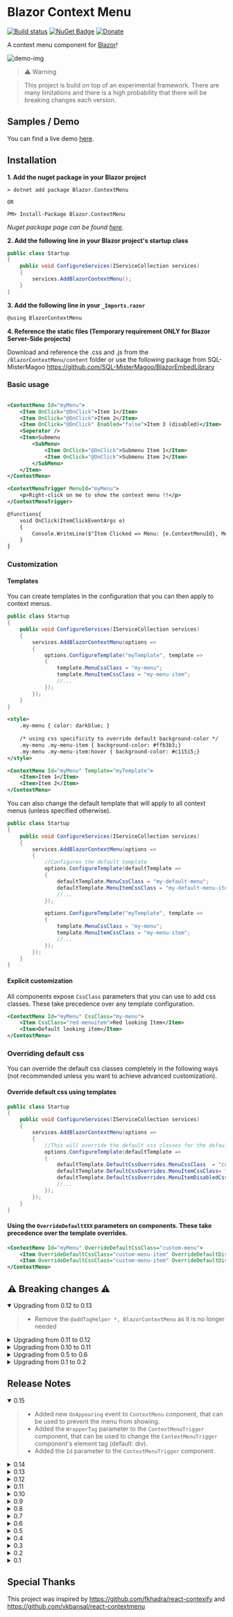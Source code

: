 # Blazor Context Menu

[![Build status](https://stavros-kasidis.visualstudio.com/Blazor%20Context%20Menu/_apis/build/status/BlazorContextMenu)](https://stavros-kasidis.visualstudio.com/Blazor%20Context%20Menu/_build/latest?definitionId=12) [![NuGet Badge](https://buildstats.info/nuget/Blazor.ContextMenu?includePreReleases=true)](https://www.nuget.org/packages/Blazor.ContextMenu) [![Donate](https://img.shields.io/badge/Donate-PayPal-green.svg)](https://www.paypal.com/cgi-bin/webscr?cmd=_donations&business=7CRGWPYB5AKJQ&currency_code=EUR&source=url)

A context menu component for [Blazor](https://blazor.net)!

![demo-img](ReadmeResources/blazor-context-menu-demo-2.gif)

> ⚠️ Warning

> This project is build on top of an experimental framework. There are many limitations and there is a high probability that there will be breaking changes each version.

## Samples / Demo
You can find a live demo [here](https://blazor-context-menu-demo.azurewebsites.net/).

## Installation
**1. Add the nuget package in your Blazor project**
```
> dotnet add package Blazor.ContextMenu

OR

PM> Install-Package Blazor.ContextMenu
```
*Nuget package page can be found [here](https://www.nuget.org/packages/Blazor.ContextMenu).*

**2. Add the following line in your Blazor project's startup class**

```csharp
public class Startup
{
    public void ConfigureServices(IServiceCollection services)
    {
        services.AddBlazorContextMenu();
    }
}
```
**3. Add the following line in your `_Imports.razor`**
```csharp
@using BlazorContextMenu
```
**4. Reference the static files (Temporary requirement ONLY for Blazor Server-Side projects)**

Download and reference the .css and .js from the `/BlazorContextMenu/content` folder or use the following package from SQL-MisterMagoo https://github.com/SQL-MisterMagoo/BlazorEmbedLibrary 

### Basic usage

```xml

<ContextMenu Id="myMenu">
    <Item OnClick="@OnClick">Item 1</Item>
    <Item OnClick="@OnClick">Item 2</Item>
    <Item OnClick="@OnClick" Enabled="false">Item 3 (disabled)</Item>
    <Seperator />
    <Item>Submenu
        <SubMenu>
            <Item OnClick="@OnClick">Submenu Item 1</Item>
            <Item OnClick="@OnClick">Submenu Item 2</Item>
        </SubMenu>
    </Item>
</ContextMenu>

<ContextMenuTrigger MenuId="myMenu">
    <p>Right-click on me to show the context menu !!</p>
</ContextMenuTrigger>

@functions{
    void OnClick(ItemClickEventArgs e)
    {
        Console.WriteLine($"Item Clicked => Menu: {e.ContextMenuId}, MenuTarget: {e.ContextMenuTargetId}, IsCanceled: {e.IsCanceled}, MenuItem: {e.MenuItemElement}, MouseEvent: {e.MouseEvent}");
    }
}

```

### Customization

#### Templates

You can create templates in the configuration that you can then apply to context menus. 

```csharp
public class Startup
{
    public void ConfigureServices(IServiceCollection services)
    {
        services.AddBlazorContextMenu(options =>
        {
            options.ConfigureTemplate("myTemplate", template =>
            {
                template.MenuCssClass = "my-menu";
                template.MenuItemCssClass = "my-menu-item";
                //...
            });
        });
    }
}
```
```xml
<style>
    .my-menu { color: darkblue; }
    
    /* using css specificity to override default background-color */
    .my-menu .my-menu-item { background-color: #ffb3b3;}
    .my-menu .my-menu-item:hover { background-color: #c11515;} 
</style>

<ContextMenu Id="myMenu" Template="myTemplate">
    <Item>Item 1</Item>
    <Item>Item 2</Item>
</ContextMenu>
```

You can also change the default template that will apply to all context menus (unless specified otherwise). 

```csharp
public class Startup
{
    public void ConfigureServices(IServiceCollection services)
    {
        services.AddBlazorContextMenu(options =>
        {
            //Configures the default template
            options.ConfigureTemplate(defaultTemplate =>
            {
                defaultTemplate.MenuCssClass = "my-default-menu";
                defaultTemplate.MenuItemCssClass = "my-default-menu-item";
                //...
            });

            options.ConfigureTemplate("myTemplate", template =>
            {
                template.MenuCssClass = "my-menu";
                template.MenuItemCssClass = "my-menu-item";
                //...
            });
        });
    }
}
```
#### Explicit customization
All components expose `CssClass` parameters that you can use to add css classes. These take precedence over any template configuration.

```xml
<ContextMenu Id="myMenu" CssClass="my-menu">
    <Item CssClass="red-menuitem">Red looking Item</Item>
    <Item>Default looking item</Item>
</ContextMenu>
```

### Overriding default css

You can override the default css classes completely in the following ways (not recommended unless  you want to achieve advanced customization).

#### Override default css using templates

```csharp
public class Startup
{
    public void ConfigureServices(IServiceCollection services)
    {
        services.AddBlazorContextMenu(options =>
        {
            //This will override the default css classes for the default template
            options.ConfigureTemplate(defaultTemplate =>
            {
                defaultTemplate.DefaultCssOverrides.MenuCssClass  = "custom-menu";
                defaultTemplate.DefaultCssOverrides.MenuItemCssClass= "custom-menu-item";
                defaultTemplate.DefaultCssOverrides.MenuItemDisabledCssClass = "custom-menu-item--disabled";
                //...
            });
        });
    }
}
```

#### Using the `OverrideDefaultXXX` parameters on components. These take precedence over the template overrides.

```xml
<ContextMenu Id="myMenu" OverrideDefaultCssClass="custom-menu">
    <Item OverrideDefaultCssClass="custom-menu-item" OverrideDefaultDisabledCssClass="custom-menu-item--disabled">Item 1</Item>
    <Item OverrideDefaultCssClass="custom-menu-item" OverrideDefaultDisabledCssClass="custom-menu-item--disabled">Item 2</Item>
</ContextMenu>
```


## ⚠️ Breaking changes ⚠️
<details open="open"><summary>Upgrading from 0.12 to 0.13</summary>

>- Remove the `@addTagHelper *, BlazorContextMenu` as it is no longer needed
</details>

<details><summary>Upgrading from 0.11 to 0.12</summary>

>- The following handlers are removed as they are no longer needed: `ClickAsync`, `EnabledHandlerAsync`, `VisibleHandlerAsync`
>- The `Click` handler has been renamed to `OnClick` to keep consistency with the framework/suggested event names
>- The `MenuItemClickEventArgs` class has been renamed to the more appropriate `ItemClickEventArgs`
>- The `EnabledHandler` and `VisibleHandler` parameters have been removed and replaced with the new `OnAppearing` event handler
>- The `MenuItemEnabledHandlerArgs` and `MenuItemVisibleHandlerArgs` classes have been removed and replaced with the new `ItemAppearingEventArgs`
</details>

<details><summary>Upgrading from 0.10 to 0.11</summary>
    
>- The `CssOverrides` API is removed and override configuration is moved into templates. The `DefaultCssOverrides` of the `ConfigureTemplate` API must be used.
</details>

<details><summary>Upgrading from 0.5 to 0.6</summary>
    
>- You must add in `Startup.ConfigureServices` of your Blazor client side project the following line `services.AddBlazorContextMenu();`
>- The `BlazorContextMenu.BlazorContextMenuDefaults` API is removed. Use the API provided in the service configuration.
</details>

<details><summary>Upgrading from 0.1 to 0.2</summary>
    
>- Rename "MenuItem" to "Item"
>- Rename "MenuSeperator" to "Seperator"
>- Replace "MenuItemWithSubmenu" with a regular "Item" component
</details>

## Release Notes
<details open="open"><summary>0.15</summary>
    
>- Added new `OnAppearing` event to `ContextMenu` conponent, that can be used to prevent the menu from showing.
>- Added the `WrapperTag` parameter to the `ContextMenuTrigger` component, that can be used to change the `ContextMenuTrigger` component's element tag (default: div).
>- Added the `Id` parameter to the `ContextMenuTrigger` component.
</details>

<details><summary>0.14</summary>
    
>- Updated to 3.0 preview 5
</details>

<details><summary>0.13</summary>
    
>- Updated to 3.0 preview 4
</details>

<details><summary>0.12</summary>
    
>- Updated to Blazor 0.9.0
>- Changed event handlers to the new `EventCallback<>`. As a consequence the following handlers are no longer needed and they are removed: `ClickAsync`, `EnabledHandlerAsync`, `VisibleHandlerAsync`
>- Fixed menu display position when it doesn't fit on screen
>- The `Click` handler has been renamed to `OnClick` to keep consistency with the framework/suggested event names
>- The `MenuItemClickEventArgs` class has been renamed to the more appropriate `ItemClickEventArgs`
>- The `EnabledHandler` and `VisibleHandler` parameters have been removed and replaced with the new `OnAppearing` event handler
>- The `MenuItemEnabledHandlerArgs` and `MenuItemVisibleHandlerArgs` classes have been removed and replaced with the new `ItemAppearingEventArgs`
</details>

<details><summary>0.11</summary>

>- Updated to Blazor 0.8.0
>- Added animations
>- Default css overrides are now part of the `Templates` API so that you can easily have multiple custom overriden menus
>- Razor Components are not loading the static files included in the library => [#6349](https://github.com/aspnet/AspNetCore/issues/6349). As a workaround you can download and reference directly the **.css** and **.js** from the `/BlazorContextMenu/content` folder until the issue is resolved.
</details>

<details><summary>0.10</summary>
    
>- Added proper support for Razor Components (aka server-side Blazor)
</details>

<details><summary>0.9</summary>
    
>- Updated to Blazor 0.7.0
>- Removed some js interop in favor of the new Cascading Values feature
</details>

<details><summary>0.8</summary>
    
>- Updated to Blazor 0.6.0
</details>

<details><summary>0.7</summary>

>- Added left-click trigger support
</details>

<details><summary>0.6</summary>
    
>- Updated to Blazor 0.5.1
>- Changed configuration setup
>- Added templates
</details>

<details><summary>0.5</summary>
    
>- Updated to Blazor 0.5.0
</details>

<details><summary>0.4</summary>
    
>- Added minification for included css/js
>- Updated to Blazor 0.4.0
</details>

<details><summary>0.3</summary>
    
>- Added dynamic EnabledHandlers for menu items
>- Added Active and dynamic ActiveHandlers for menu items
</details>

<details><summary>0.2</summary>
    
>- Updated to Blazor 0.3.0
>- Renamed "MenuItem" to "Item" to avoid conflicts with the html element "menuitem"
>- Renamed "MenuSeperator" to "Seperator" for consistency
>- Removed "MenuItemWithSubmenu" (just use a regular "Item")
</details>

<details><summary>0.1</summary>
    
>- Initial release
</details>

## Special Thanks

This project was inspired by https://github.com/fkhadra/react-contexify and https://github.com/vkbansal/react-contextmenu
